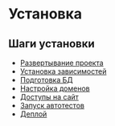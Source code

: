Установка
===

## Шаги установки

* [Развертывание проекта](install-app-create.md)
* [Установка зависимостей](install-app-dependency.md)
* [Подготовка БД](install-app-db.md)
* [Настройка доменов](install-app-domain.md)
* [Доступы на сайт](install-app-access-demo.md)
* [Запуск автотестов](install-app-autotest.md)
* [Деплой](install-app-deploy.md)
